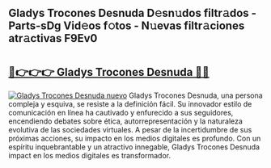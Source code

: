 ## Gladys Trocones Desnuda D𝚎sn𝚞dos filtr𝚊dos - Parts-sDg Vid𝚎os f𝚘tos - N𝚞evas filtr𝚊ciones atr𝚊ctivas F9Ev0

# <h2><a href="http://mb9u0w.tromn.icu/?c=Gladys+Trocones+Desnuda">🔗👉👉👉 Gladys Trocones Desnuda 🔗🔗</a></h2>

[![Gladys Trocones Desnuda nuevo](https://i.imgur.com/pEAQMta.gif)](http://mb9u0w.tromn.icu/?c=Gladys+Trocones+Desnuda)
Gladys Trocones Desnuda, una persona compleja y esquiva, se resiste a la definición fácil. Su innovador estilo de comunicación en línea ha cautivado y enfurecido a sus seguidores, encendiendo debates sobre ética, autorrepresentación y la naturaleza evolutiva de las sociedades virtuales. A pesar de la incertidumbre de sus próximas acciones, su impacto en los medios digitales es profundo. Con un espíritu inquebrantable y un atractivo innegable, Gladys Trocones Desnuda impact en los medios digitales es transformador.
